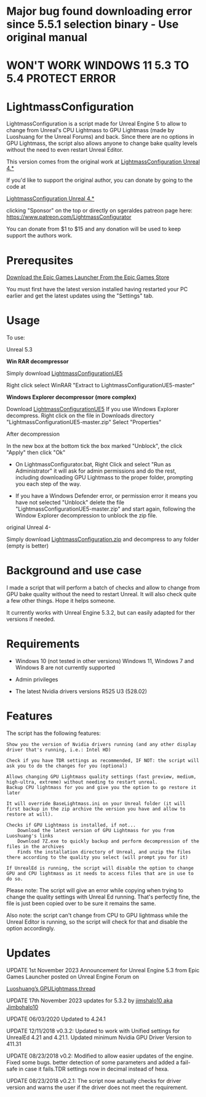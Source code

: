 # Major bug found downloading error since 5.5.1 selection binary - Use original manual
# WON'T WORK WINDOWS 11 5.3 TO 5.4 PROTECT ERROR 

# LightmassConfiguration
LightmassConfiguration is a script made for Unreal Engine 5 to allow to change from Unreal's CPU Lightmass to GPU Lightmass (made by Luoshuang for the Unreal Forums) and back. Since there are no options in GPU Lightmass, the script also allows anyone to change bake quality levels without the need to even restart Unreal Editor. 

This version comes from the original work at  [LightmassConfiguration Unreal 4.*](https://github.com/sgeraldes/LightmassConfiguration)

If you'd like to support the original author, you can donate by going to the code at 

 [LightmassConfiguration Unreal 4.*](https://github.com/sgeraldes/LightmassConfiguration)

clicking "Sponsor" on the top or directly on sgeraldes patreon page here: https://www.patreon.com/LightmassConfigurator

You can donate from $1 to $15 and any donation will be used to keep support the authors work.

# Prerequsites

[Download the Epic Games Launcher From the Epic Games Store](https://store.epicgames.com/en-US/download)

You must first have the latest version installed having restarted your PC earlier and get the latest updates using the "Settings" tab.




# Usage
To use:

Unreal 5.3

**Win RAR decompressor**

Simply download [LightmassConfigurationUE5](https://github.com/jimshalo10/LightmassConfigurationUE5/archive/refs/heads/master.zip)

Right click select WinRAR "Extract to LightmassConfigurationUE5-master"

**Windows Explorer decompressor (more complex)**

Download [LightmassConfigurationUE5](https://github.com/jimshalo10/LightmassConfigurationUE5/archive/refs/heads/master.zip)
If you use Windows Explorer decompress. Right click on the file in Downloads directory "LightmassConfigurationUE5-master.zip" Select "Properties"

After decompression

In the new box at the bottom tick the box marked "Unblock", the click "Apply" then click "Ok"

 
- On LightmassConfigurator.bat, Right Click and select "Run as Administrator" it will ask for admin permissions and do the rest, including downloading GPU Lightmass to the proper folder, prompting you each step of the way.

- If you have a Windows Defender error, or permission error it means you have not selected "Unblock" delete the file "LightmassConfigurationUE5-master.zip" and start again, following the Window Explorer decompression to unblock the zip file.
  


original Unreal 4-

Simply download [LightmassConfiguration.zip](https://github.com/sgeraldes/LightmassConfiguration/archive/master.zip) and decompress to any folder (empty is better)

# Background and use case
I made a script that will perform a batch of checks and allow to change from GPU bake quality without the need to restart Unreal. It will also check quite a few other things. Hope it helps someone.

It currently works with Unreal Engine 5.3.2, but can easily adapted for ther versions if needed.

# Requirements
- Windows 10 (not tested in other versions) Windows 11, Windows 7 and Windows 8 are not currently supported 
- Admin privileges

- The latest Nvidia drivers versions R525 U3 (528.02)

# Features
The script has the following features:

    Show you the version of Nvidia drivers running (and any other display driver that's running, i.e.: Intel HD)
    
    Check if you have TDR settings as recommended, IF NOT: the script will ask you to do the changes for you (optional)
    
    Allows changing GPU Lightmass quality settings (fast preview, medium, high-ultra, extreme) without needing to restart unreal.
    Backup CPU lightmass for you and give you the option to go restore it later
    
    It will override BaseLightmass.ini on your Unreal folder (it will first backup in the zip archive the version you have and allow to restore at will).
    
    Checks if GPU Lightmass is installed, if not...
        Download the latest version of GPU Lightmass for you from Luoshuang's links
        Download 7Z.exe to quickly backup and perform decompression of the files in the archives
        Finds the installation directory of Unreal, and unzip the files there according to the quality you select (will prompt you for it)
        
    If UnrealEd is running, the script will disable the option to change GPU and CPU lightmass as it needs to access files that are in use to do so.

Please note: The script will give an error while copying when trying to change the quality settings with Unreal Ed running. That's perfectly fine, the file is just been copied over to be sure it remains the same. 


Also note: the script can't change from CPU to GPU lightmass while the Unreal Editor is running, so the script will check for that and disable the option accordingly.



# Updates

UPDATE 1st November 2023 Announcement for Unreal Engine 5.3 from Epic Games Launcher posted on Unreal Engine Forum on

[Luoshuang’s GPULightmass thread](https://forums.unrealengine.com/t/luoshuangs-gpulightmass/109474/2489)


UPDATE 17th November 2023 updates for 5.3.2 by [jimshalo10 aka Jimbohalo10](https://forums.unrealengine.com/u/Jimbohalo10)



UPDATE 06/03/2020 Updated to 4.24.1

UPDATE 12/11/2018 v0.3.2: Updated to work with Unified settings for UnrealEd 4.21 and 4.21.1. Updated minimum Nvidia GPU Driver Version to 411.31

UPDATE 08/23/2018 v0.2: Modified to allow easier updates of the engine. Fixed some bugs. better detection of some parameters and added a fail-safe in case it fails.TDR settings now in decimal instead of hexa.

UPDATE 08/23/2018 v0.2.1: The script now actually checks for driver version and warns the user if the driver does not meet the requirement. 
